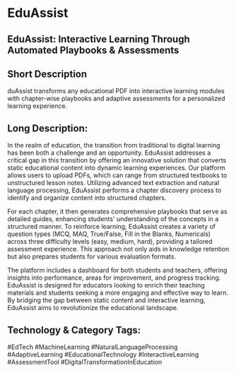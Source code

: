 # EduAssist

## **EduAssist: Interactive Learning Through Automated Playbooks & Assessments**

## Short Description
duAssist transforms any educational PDF into interactive learning modules with chapter-wise playbooks and adaptive assessments for a personalized learning experience.

## Long Description:
In the realm of education, the transition from traditional to digital learning has been both a challenge and an opportunity. EduAssist addresses a critical gap in this transition by offering an innovative solution that converts static educational content into dynamic learning experiences. Our platform allows users to upload PDFs, which can range from structured textbooks to unstructured lesson notes. Utilizing advanced text extraction and natural language processing, EduAssist performs a chapter discovery process to identify and organize content into structured chapters. 

For each chapter, it then generates comprehensive playbooks that serve as detailed guides, enhancing students' understanding of the concepts in a structured manner. To reinforce learning, EduAssist creates a variety of question types (MCQ, MAQ, True/False, Fill in the Blanks, Numericals) across three difficulty levels (easy, medium, hard), providing a tailored assessment experience. This approach not only aids in knowledge retention but also prepares students for various evaluation formats. 

The platform includes a dashboard for both students and teachers, offering insights into performance, areas for improvement, and progress tracking. EduAssist is designed for educators looking to enrich their teaching materials and students seeking a more engaging and effective way to learn. By bridging the gap between static content and interactive learning, EduAssist aims to revolutionize the educational landscape.

## Technology & Category Tags: 
#EdTech #MachineLearning #NaturalLanguageProcessing #AdaptiveLearning #EducationalTechnology #InteractiveLearning #AssessmentTool #DigitalTransformationInEducation
